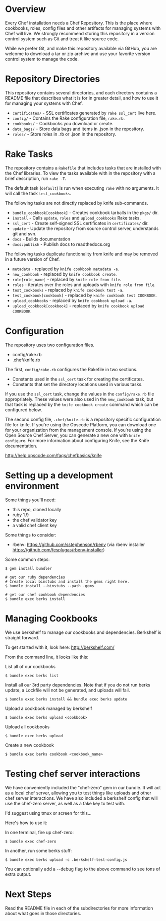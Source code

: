Overview
========

Every Chef installation needs a Chef Repository. This is the place where cookbooks, roles, config files and other artifacts for managing systems with Chef will live. We strongly recommend storing this repository in a version control system such as Git and treat it like source code.

While we prefer Git, and make this repository available via GitHub, you are welcome to download a tar or zip archive and use your favorite version control system to manage the code.

Repository Directories
======================

This repository contains several directories, and each directory contains a README file that describes what it is for in greater detail, and how to use it for managing your systems with Chef.

* `certificates/` - SSL certificates generated by `rake ssl_cert` live here.
* `config/` - Contains the Rake configuration file, `rake.rb`.
* `cookbooks/` - Cookbooks you download or create.
* `data_bags/` - Store data bags and items in .json in the repository.
* `roles/` - Store roles in .rb or .json in the repository.

Rake Tasks
==========

The repository contains a `Rakefile` that includes tasks that are installed with the Chef libraries. To view the tasks available with in the repository with a brief description, run `rake -T`.

The default task (`default`) is run when executing `rake` with no arguments. It will call the task `test_cookbooks`.

The following tasks are not directly replaced by knife sub-commands.

* `bundle_cookbook[cookbook]` - Creates cookbook tarballs in the `pkgs/` dir.
* `install` - Calls `update`, `roles` and `upload_cookbooks` Rake tasks.
* `ssl_cert` - Create self-signed SSL certificates in `certificates/` dir.
* `update` - Update the repository from source control server, understands git and svn.
* `docs` - Builds documentation
* `docs:publish` - Publish docs to readthedocs.org

The following tasks duplicate functionality from knife and may be removed in a future version of Chef.

* `metadata` - replaced by `knife cookbook metadata -a`.
* `new_cookbook` - replaced by `knife cookbook create`.
* `role[role_name]` - replaced by `knife role from file`.
* `roles` - iterates over the roles and uploads with `knife role from file`.
* `test_cookbooks` - replaced by `knife cookbook test -a`.
* `test_cookbook[cookbook]` - replaced by `knife cookbook test COOKBOOK`.
* `upload_cookbooks` - replaced by `knife cookbook upload -a`.
* `upload_cookbook[cookbook]` - replaced by `knife cookbook upload COOKBOOK`.

Configuration
=============

The repository uses two configuration files.

* config/rake.rb
* .chef/knife.rb

The first, `config/rake.rb` configures the Rakefile in two sections.

* Constants used in the `ssl_cert` task for creating the certificates.
* Constants that set the directory locations used in various tasks.

If you use the `ssl_cert` task, change the values in the `config/rake.rb` file appropriately. These values were also used in the `new_cookbook` task, but that task is replaced by the `knife cookbook create` command which can be configured below.

The second config file, `.chef/knife.rb` is a repository specific configuration file for knife. If you're using the Opscode Platform, you can download one for your organization from the management console. If you're using the Open Source Chef Server, you can generate a new one with `knife configure`. For more information about configuring Knife, see the Knife documentation.

http://help.opscode.com/faqs/chefbasics/knife

Setting up a development environment
====================================

Some things you'll need:

  * this repo, cloned locally
  * ruby 1.9
  * the chef validator key
  * a valid chef client key

Some things to consider:

  * rbenv: https://github.com/sstephenson/rbenv (via rbenv installer https://github.com/fesplugas/rbenv-installer)

Some common steps:

    $ gem install bundler

    # get our ruby dependencies
    # Create local binstubs and install the gems right here.
    $ bundle install --binstubs --path .gems

    # get our chef cookbook dependencies
    $ bundle exec berks install

Managing Cookbooks
==================

We use berkshelf to manage our cookbooks and dependencies. Berkshelf is
straight forward.

To get started with it, look here: http://berkshelf.com/

From the command line, it looks like this:

List all of our cookbooks

    $ bundle exec berks list

Install all our 3rd party dependencies. Note that if you do not run berks
update, a Lockfile will not be generated, and uploads will fail.

    $ bundle exec berks install && bundle exec berks update

Upload a cookbook managed by berkshelf

    $ bundle exec berks upload <cookbook>

Upload all cookbooks

    $ bundle exec berks upload

Create a new cookbook

    $ bundle exec berks cookbook <cookbook_name>

Testing chef server interactions
================================

We have conveniently included the "chef-zero" gem in our bundle. It will act as a local
chef server, allowing you to test things like uploads and other chef server
interactions. We have also included a berkshelf config that will use the
chef-zero server, as well as a fake key to test with.

I'd suggest using tmux or screen for this...

Here's how to use it:

In one terminal, fire up chef-zero:

    $ bundle exec chef-zero

In another, run some berks stuff:

    $ bundle exec berks upload -c .berkshelf-test-config.js

You can optionally add a --debug flag to the above command to see tons of
extra output.

Next Steps
==========

Read the README file in each of the subdirectories for more information about what goes in those directories.
